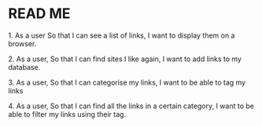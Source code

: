 <h1> READ ME </h1>

<p> 1. As a user
So that I can see a list of links,
I want to display them on a browser. </p>

<p> 2. As a user,
So that I can find sites I like again,
I want to add links to my database. </p>

<p> 3. As a user,
So that I can categorise my links,
I want to be able to tag my links </p>

<p> 4. As a user,
So that I can find all the links in a certain category,
I want to be able to filter my links using their tag. </p>
